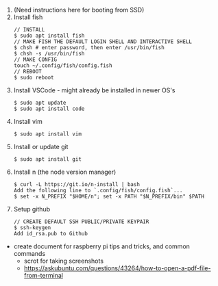 1. (Need instructions here for booting from SSD)
2. Install fish
    ```
    // INSTALL
    $ sudo apt install fish
    // MAKE FISH THE DEFAULT LOGIN SHELL AND INTERACTIVE SHELL
    $ chsh # enter password, then enter /usr/bin/fish
    $ chsh -s /usr/bin/fish
    // MAKE CONFIG
    touch ~/.config/fish/config.fish
    // REBOOT
    $ sudo reboot
    ```
3. Install VSCode - might already be installed in newer OS's
    ```
    $ sudo apt update
    $ sudo apt install code
    ```
4. Install vim
    ```
    $ sudo apt install vim
    ```
5. Install or update git
    ```
    $ sudo apt install git
    ```
6. Install n (the node version manager)
    ```
    $ curl -L https://git.io/n-install | bash
    Add the following line to `.config/fish/config.fish`...
    $ set -x N_PREFIX "$HOME/n"; set -x PATH "$N_PREFIX/bin" $PATH
    ```
7. Setup github
    ```
    // CREATE DEFAULT SSH PUBLIC/PRIVATE KEYPAIR
    $ ssh-keygen
    Add id_rsa.pub to Github
    ```

- create document for raspberry pi tips and tricks, and common commands
    - scrot for taking screenshots
    - https://askubuntu.com/questions/43264/how-to-open-a-pdf-file-from-terminal
    